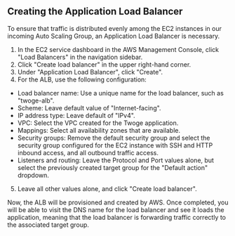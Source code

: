 ## Creating the Application Load Balancer

To ensure that traffic is distributed evenly among the EC2 instances in our incoming Auto Scaling Group, an Application Load Balancer is necessary.

1. In the EC2 service dashboard in the AWS Management Console, click "Load Balancers" in the navigation sidebar.
2. Click "Create load balancer" in the upper right-hand corner.
3. Under "Application Load Balancer", click "Create".
4. For the ALB, use the following configuration:
  - Load balancer name: Use a unique name for the load balancer, such as "twoge-alb".
  - Scheme: Leave default value of "Internet-facing".
  - IP address type: Leave default of "IPv4".
  - VPC: Select the VPC created for the Twoge application.
  - Mappings: Select all availability zones that are available.
  - Security groups: Remove the default security group and select the security group configured for the EC2 instance with SSH and HTTP inbound access, and all outbound traffic access.
  - Listeners and routing: Leave the Protocol and Port values alone, but select the previously created target group for the "Default action" dropdown.
5. Leave all other values alone, and click "Create load balancer".

Now, the ALB will be provisioned and created by AWS. Once completed, you will be able to visit the DNS name for the load balancer and see it loads the application, meaning that the load balancer is forwarding traffic correctly to the associated target group.
